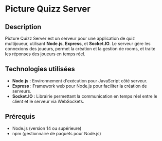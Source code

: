 # Picture Quizz Server

## Description

Picture Quizz Server est un serveur pour une application de quiz multijoueur, utilisant **Node.js**, **Express**, et **Socket.IO**. Le serveur gère les connexions des joueurs, permet la création et la gestion de rooms, et traite les réponses des joueurs en temps réel.

## Technologies utilisées

- **Node.js** : Environnement d'exécution pour JavaScript côté serveur.
- **Express** : Framework web pour Node.js pour faciliter la création de serveurs.
- **Socket.IO** : Librairie permettant la communication en temps réel entre le client et le serveur via WebSockets.

## Prérequis

- Node.js (version 14 ou supérieure)
- npm (gestionnaire de paquets pour Node.js)
